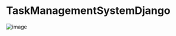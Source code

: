 # TaskManagementSystemDjango
![image](https://github.com/santiago-blip/TaskManagementSystemDjango/assets/56393485/238895c2-baf1-4c17-9a42-a50491164d4f)
